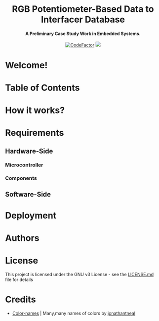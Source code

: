 <h1 align="center">RGB Potentiometer-Based Data to Interfacer Database</h1>
<h4 align="center"> A Preliminary Case Study Work in Embedded Systems.</h4>
<p align="center">
<a href="https://www.codefactor.io/repository/github/codexlink/rgbpotentidentifier/overview/master"><img src="https://www.codefactor.io/repository/github/codexlink/rgbpotentidentifier/badge/master" alt="CodeFactor"/></a>
<a href="https://www.codacy.com/manual/CodexLink/RGBPotentIdentifier?utm_source=github.com&amp;utm_medium=referral&amp;utm_content=CodexLink/RGBPotentIdentifier&amp;utm_campaign=Badge_Grade"><img src="https://api.codacy.com/project/badge/Grade/019432a8782f41578251e5b307b20761"/></a>

</p>

# Welcome!

# Table of Contents


# How it works?

# Requirements
## Hardware-Side
### Microcontroller
### Components


## Software-Side

# Deployment

# Authors

# License
This project is licensed under the GNU v3 License - see the [LICENSE.md](https://github.com/CodexLink/IoTMesC/blob/master/README.md) file for details

# Credits
- [Color-names](https://github.com/jonathantneal/color-names) | Many,many names of colors by [jonathantneal](https://github.com/jonathantneal)
